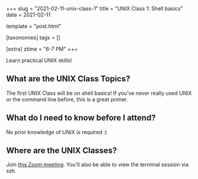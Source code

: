 +++
slug = "2021-02-11-unix-class-1"
title = "UNIX Class 1: Shell basics"
date = 2021-02-11

template = "post.html"

[taxonomies]
tags = []

[extra]
ztime = "6-7 PM"
+++

Learn practical UNIX skills!

<!-- more -->

## What are the UNIX Class Topics?

The first UNIX Class will be on shell basics! If you've never really used UNIX or the command line before, this is a great primer.

## What do I need to know before I attend?

No prior knowledge of UNIX is required :)

## Where are the UNIX Classes?
Join [this Zoom meeting](https://umn.zoom.us/j/94671188389). You'll also be able to view the terminal session via ssh.
